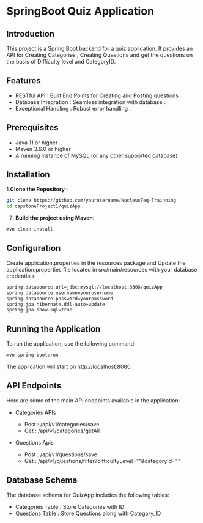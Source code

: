 # SpringBoot Quiz Application #

## Introduction ##
This project is a Spring Boot backend for a quiz application. It provides an API for Creating Categories , Creating Questions 
and get the questions on the basis of Difficulty level and CategoryID.

## Features ##

- RESTful API : Built End Points for Creating and Posting questions 
- Database Integration : Seamless integration with database .
- Exceptional Handling : Robust error handling .

## Prerequisites ##

* Java 11 or higher
* Maven 3.6.0 or higher
* A running instance of MySQL (or any other supported database)

## Installation ##

1.**Clone the  Repository :**
```sh
git clone https://github.com/yourusername/NucleusTeq-Trainning 
cd capstoneProject1/quizApp
```
2. **Build the project using Maven:**
```sh
mvn clean install

```

## Configuration ##
Create application.properties in the resources package and 
Update the application.properties file located in src/main/resources with your database credentials:
```sh
spring.datasource.url=jdbc:mysql://localhost:3306/quizApp
spring.datasource.username=yourusername
spring.datasource.password=yourpassword
spring.jpa.hibernate.ddl-auto=update
spring.jpa.show-sql=true

```
## Running the Application ##
To run the application, use the following command:
```sh
mvn spring-boot:run

```
The application will start on http://localhost:8080.

## API Endpoints ##
Here are some of the main API endpoints available in the application:

* Categories APIs
   * Post : /api/v1/categories/save
   * Get  : /api/v1/categories/getAll

* Questions Apis
   * Post : /api/v1/questions/save
   * Get : /api/v1/questions/filter?difficultyLevel=""&categoryId=""


## Database Schema ##
The database schema for QuizApp includes the following tables:
* Categories Table : Store Categories with ID
* Questions Table : Store Questions along with Category_ID

 




